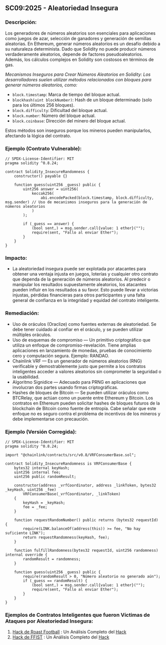 ## SC09:2025 - Aleatoriedad Insegura

### Descripción:
Los generadores de números aleatorios son esenciales para aplicaciones como juegos de azar, selección de ganadores y generación de semillas aleatorias. En Ethereum, generar números aleatorios es un desafío debido a su naturaleza determinista. Dado que Solidity no puede producir números verdaderamente aleatorios, depende de factores pseudoaleatorios. Además, los cálculos complejos en Solidity son costosos en términos de gas.

*Mecanismos Inseguros para Crear Números Aleatorios en Solidity: Los desarrolladores suelen utilizar métodos relacionados con bloques para generar números aleatorios, como:*
  - `block.timestamp`: Marca de tiempo del bloque actual.
  - `blockhash(uint blockNumber)`: Hash de un bloque determinado (solo para los últimos 256 bloques).
  - `block.difficulty`: Dificultad del bloque actual.
  - `block.number`: Número del bloque actual.
  - `block.coinbase`: Dirección del minero del bloque actual.
    
Estos métodos son inseguros porque los mineros pueden manipularlos, afectando la lógica del contrato.

### Ejemplo (Contrato Vulnerable):
```solidity
// SPDX-License-Identifier: MIT
pragma solidity ^0.8.24;

contract Solidity_InsecureRandomness {
    constructor() payable {}

    function guess(uint256 _guess) public {
        uint256 answer = uint256(
            keccak256(
                abi.encodePacked(block.timestamp, block.difficulty, msg.sender) // Uso de mecanismos inseguros para la generación de números aleatorios
            ) 
        );

        if (_guess == answer) {
            (bool sent,) = msg.sender.call{value: 1 ether}("");
            require(sent, "Fallo al enviar Ether");
        }
    }
}
```

### Impacto:
- La aleatoriedad insegura puede ser explotada por atacantes para obtener una ventaja injusta en juegos, loterías y cualquier otro contrato que dependa de la generación de números aleatorios. Al predecir o manipular los resultados supuestamente aleatorios, los atacantes pueden influir en los resultados a su favor. Esto puede llevar a victorias injustas, pérdidas financieras para otros participantes y una falta general de confianza en la integridad y equidad del contrato inteligente.

### Remediación:
- Uso de oráculos (Oraclize) como fuentes externas de aleatoriedad. Se debe tener cuidado al confiar en el oráculo, y se pueden utilizar múltiples oráculos.
- Uso de esquemas de compromiso — Un primitivo criptográfico que utiliza un enfoque de compromiso-revelación. Tiene amplias aplicaciones en lanzamiento de monedas, pruebas de conocimiento cero y computación segura. Ejemplo: RANDAO.
- Chainlink VRF — Es un generador de números aleatorios (RNG) verificable y demostrablemente justo que permite a los contratos inteligentes acceder a valores aleatorios sin comprometer la seguridad o la usabilidad.
- Algoritmo Signidice — Adecuado para PRNG en aplicaciones que involucran dos partes usando firmas criptográficas.
- Hashes de bloques de Bitcoin — Se pueden utilizar oráculos como BTCRelay, que actúan como un puente entre Ethereum y Bitcoin. Los contratos en Ethereum pueden solicitar hashes de bloques futuros de la blockchain de Bitcoin como fuente de entropía. Cabe señalar que este enfoque no es seguro contra el problema de incentivos de los mineros y debe implementarse con precaución.

### Ejemplo (Versión Corregida):

```solidity
// SPDX-License-Identifier: MIT
pragma solidity ^0.8.24;

import "@chainlink/contracts/src/v0.8/VRFConsumerBase.sol";

contract Solidity_InsecureRandomness is VRFConsumerBase {
    bytes32 internal keyHash;
    uint256 internal fee;
    uint256 public randomResult;

    constructor(address _vrfCoordinator, address _linkToken, bytes32 _keyHash, uint256 _fee) 
        VRFConsumerBase(_vrfCoordinator, _linkToken) 
    {
        keyHash = _keyHash;
        fee = _fee;
    }

    function requestRandomNumber() public returns (bytes32 requestId) {
        require(LINK.balanceOf(address(this)) >= fee, "No hay suficiente LINK");
        return requestRandomness(keyHash, fee);
    }

    function fulfillRandomness(bytes32 requestId, uint256 randomness) internal override {
        randomResult = randomness;
    }

    function guess(uint256 _guess) public {
        require(randomResult > 0, "Número aleatorio no generado aún");
        if (_guess == randomResult) {
            (bool sent,) = msg.sender.call{value: 1 ether}("");
            require(sent, "Fallo al enviar Ether");
        }
    }
}
```

### Ejemplos de Contratos Inteligentes que fueron Víctimas de Ataques por Aleatoriedad Insegura:
1. [Hack de Roast Football](https://bscscan.com/address/0x26f1457f067bf26881f311833391b52ca871a4b5#code) : Un Análisis Completo del [Hack](https://blog.solidityscan.com/roast-football-hack-analysis-e9316170c443)
2. [Hack de FFIST](https://bscscan.com/address/0x80121da952a74c06adc1d7f85a237089b57af347#code) : Un Análisis Completo del [Hack](https://blog.solidityscan.com/ffist-hack-analysis-9cb695c0fad9)
